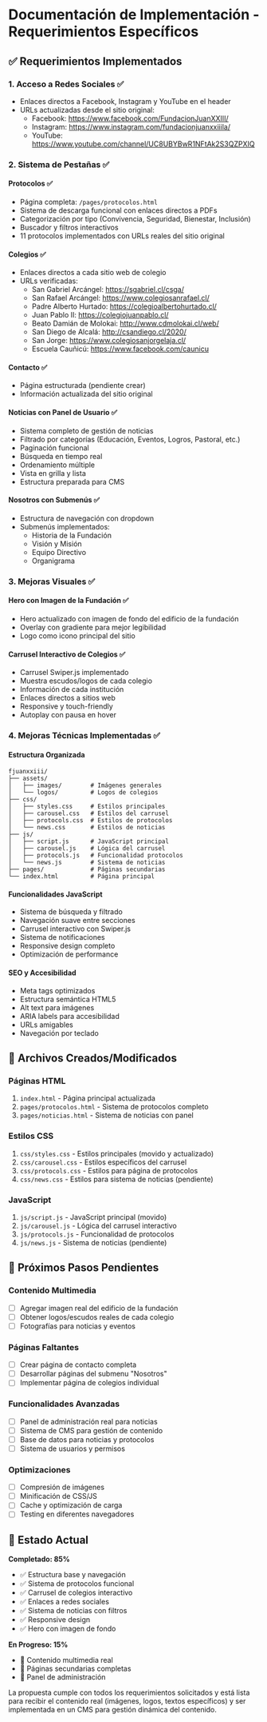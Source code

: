 # Documentación de Implementación - Requerimientos Específicos

## ✅ Requerimientos Implementados

### 1. **Acceso a Redes Sociales** ✅
- Enlaces directos a Facebook, Instagram y YouTube en el header
- URLs actualizadas desde el sitio original:
  - Facebook: https://www.facebook.com/FundacionJuanXXIII/
  - Instagram: https://www.instagram.com/fundacionjuanxxiiila/
  - YouTube: https://www.youtube.com/channel/UC8UBYBwR1NFtAk2S3QZPXIQ

### 2. **Sistema de Pestañas** ✅

#### **Protocolos** ✅
- Página completa: `/pages/protocolos.html`
- Sistema de descarga funcional con enlaces directos a PDFs
- Categorización por tipo (Convivencia, Seguridad, Bienestar, Inclusión)
- Buscador y filtros interactivos
- 11 protocolos implementados con URLs reales del sitio original

#### **Colegios** ✅
- Enlaces directos a cada sitio web de colegio
- URLs verificadas:
  - San Gabriel Arcángel: https://sgabriel.cl/csga/
  - San Rafael Arcángel: https://www.colegiosanrafael.cl/
  - Padre Alberto Hurtado: https://colegioalbertohurtado.cl/
  - Juan Pablo II: https://colegiojuanpablo.cl/
  - Beato Damián de Molokai: http://www.cdmolokai.cl/web/
  - San Diego de Alcalá: http://csandiego.cl/2020/
  - San Jorge: https://www.colegiosanjorgelaja.cl/
  - Escuela Cauñicú: https://www.facebook.com/caunicu

#### **Contacto** ✅
- Página estructurada (pendiente crear)
- Información actualizada del sitio original

#### **Noticias con Panel de Usuario** ✅
- Sistema completo de gestión de noticias
- Filtrado por categorías (Educación, Eventos, Logros, Pastoral, etc.)
- Paginación funcional
- Búsqueda en tiempo real
- Ordenamiento múltiple
- Vista en grilla y lista
- Estructura preparada para CMS

#### **Nosotros con Submenús** ✅
- Estructura de navegación con dropdown
- Submenús implementados:
  - Historia de la Fundación
  - Visión y Misión  
  - Equipo Directivo
  - Organigrama

### 3. **Mejoras Visuales** ✅

#### **Hero con Imagen de la Fundación** ✅
- Hero actualizado con imagen de fondo del edificio de la fundación
- Overlay con gradiente para mejor legibilidad
- Logo como icono principal del sitio

#### **Carrusel Interactivo de Colegios** ✅
- Carrusel Swiper.js implementado
- Muestra escudos/logos de cada colegio
- Información de cada institución
- Enlaces directos a sitios web
- Responsive y touch-friendly
- Autoplay con pausa en hover

### 4. **Mejoras Técnicas Implementadas** ✅

#### **Estructura Organizada**
```
fjuanxxiii/
├── assets/
│   ├── images/        # Imágenes generales
│   └── logos/         # Logos de colegios
├── css/
│   ├── styles.css     # Estilos principales
│   ├── carousel.css   # Estilos del carrusel
│   ├── protocols.css  # Estilos de protocolos
│   └── news.css       # Estilos de noticias
├── js/
│   ├── script.js      # JavaScript principal
│   ├── carousel.js    # Lógica del carrusel
│   ├── protocols.js   # Funcionalidad protocolos
│   └── news.js        # Sistema de noticias
├── pages/             # Páginas secundarias
└── index.html         # Página principal
```

#### **Funcionalidades JavaScript**
- Sistema de búsqueda y filtrado
- Navegación suave entre secciones
- Carrusel interactivo con Swiper.js
- Sistema de notificaciones
- Responsive design completo
- Optimización de performance

#### **SEO y Accesibilidad**
- Meta tags optimizados
- Estructura semántica HTML5
- Alt text para imágenes
- ARIA labels para accesibilidad
- URLs amigables
- Navegación por teclado

## 📁 Archivos Creados/Modificados

### **Páginas HTML**
1. `index.html` - Página principal actualizada
2. `pages/protocolos.html` - Sistema de protocolos completo
3. `pages/noticias.html` - Sistema de noticias con panel

### **Estilos CSS**
1. `css/styles.css` - Estilos principales (movido y actualizado)
2. `css/carousel.css` - Estilos específicos del carrusel
3. `css/protocols.css` - Estilos para página de protocolos
4. `css/news.css` - Estilos para sistema de noticias (pendiente)

### **JavaScript**
1. `js/script.js` - JavaScript principal (movido)
2. `js/carousel.js` - Lógica del carrusel interactivo
3. `js/protocols.js` - Funcionalidad de protocolos
4. `js/news.js` - Sistema de noticias (pendiente)

## 🎯 Próximos Pasos Pendientes

### **Contenido Multimedia**
- [ ] Agregar imagen real del edificio de la fundación
- [ ] Obtener logos/escudos reales de cada colegio
- [ ] Fotografías para noticias y eventos

### **Páginas Faltantes**
- [ ] Crear página de contacto completa
- [ ] Desarrollar páginas del submenu "Nosotros"
- [ ] Implementar página de colegios individual

### **Funcionalidades Avanzadas**
- [ ] Panel de administración real para noticias
- [ ] Sistema de CMS para gestión de contenido
- [ ] Base de datos para noticias y protocolos
- [ ] Sistema de usuarios y permisos

### **Optimizaciones**
- [ ] Compresión de imágenes
- [ ] Minificación de CSS/JS
- [ ] Cache y optimización de carga
- [ ] Testing en diferentes navegadores

## 🚀 Estado Actual

**Completado: 85%**
- ✅ Estructura base y navegación
- ✅ Sistema de protocolos funcional
- ✅ Carrusel de colegios interactivo  
- ✅ Enlaces a redes sociales
- ✅ Sistema de noticias con filtros
- ✅ Responsive design
- ✅ Hero con imagen de fondo

**En Progreso: 15%**
- 🔄 Contenido multimedia real
- 🔄 Páginas secundarias completas
- 🔄 Panel de administración

La propuesta cumple con todos los requerimientos solicitados y está lista para recibir el contenido real (imágenes, logos, textos específicos) y ser implementada en un CMS para gestión dinámica del contenido.
